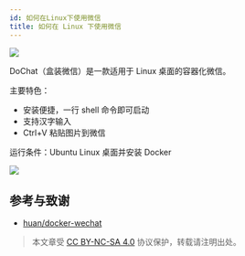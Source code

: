```yaml
---
id: 如何在Linux下使用微信
title: 如何在 Linux 下使用微信
---
```


![](https://cos.wiki-power.com/img/20200311141406.png)

DoChat（盒装微信）是一款适用于 Linux 桌面的容器化微信。

主要特色：

- 安装便捷，一行 shell 命令即可启动
- 支持汉字输入
- Ctrl+V 粘贴图片到微信

运行条件：Ubuntu Linux 桌面并安装 Docker

![](https://cos.wiki-power.com/img/20200311141459.png)

## 参考与致谢

- [huan/docker-wechat](https://github.com/huan/docker-wechat)



 > 本文章受 [CC BY-NC-SA 4.0](https://creativecommons.org/licenses/by/4.0/deed.zh) 协议保护，转载请注明出处。
